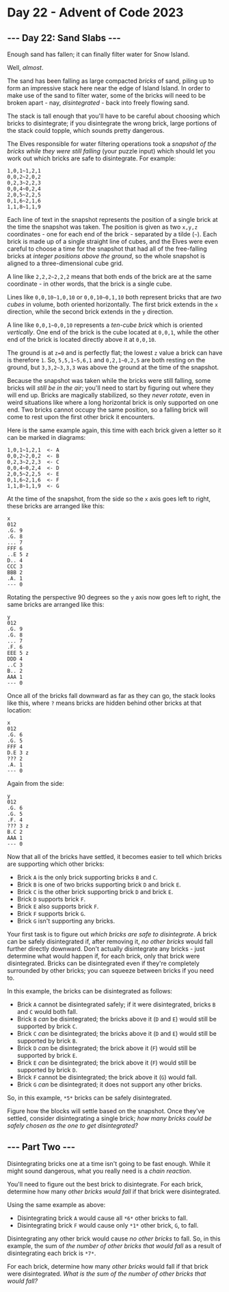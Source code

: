 # Day 22 - Advent of Code 2023

## --- Day 22: Sand Slabs ---

Enough sand has fallen; it can finally filter water for Snow Island.

Well, *almost*.

The sand has been falling as large compacted *bricks* of sand, piling up to form
an impressive stack here near the edge of Island Island. In order to make use of
the sand to filter water, some of the bricks will need to be broken apart - nay,
*disintegrated* - back into freely flowing sand.

The stack is tall enough that you'll have to be careful about choosing which
bricks to disintegrate; if you disintegrate the wrong brick, large portions of
the stack could topple, which sounds pretty dangerous.

The Elves responsible for water filtering operations took a *snapshot of the
bricks while they were still falling* (your puzzle input) which should let you
work out which bricks are safe to disintegrate. For example:

```
1,0,1~1,2,1
0,0,2~2,0,2
0,2,3~2,2,3
0,0,4~0,2,4
2,0,5~2,2,5
0,1,6~2,1,6
1,1,8~1,1,9
```

Each line of text in the snapshot represents the position of a single brick at
the time the snapshot was taken. The position is given as two `x,y,z`
coordinates - one for each end of the brick - separated by a tilde (`~`). Each
brick is made up of a single straight line of cubes, and the Elves were even
careful to choose a time for the snapshot that had all of the free-falling
bricks at *integer positions above the ground*, so the whole snapshot is aligned
to a three-dimensional cube grid.

A line like `2,2,2~2,2,2` means that both ends of the brick are at the same
coordinate - in other words, that the brick is a single cube.

Lines like `0,0,10~1,0,10` or `0,0,10~0,1,10` both represent bricks that are
*two cubes* in volume, both oriented horizontally. The first brick extends in
the `x` direction, while the second brick extends in the `y` direction.

A line like `0,0,1~0,0,10` represents a *ten-cube brick* which is oriented
*vertically*. One end of the brick is the cube located at `0,0,1`, while the
other end of the brick is located directly above it at `0,0,10`.

The ground is at `z=0` and is perfectly flat; the lowest `z` value a brick can
have is therefore `1`. So, `5,5,1~5,6,1` and `0,2,1~0,2,5` are both resting on
the ground, but `3,3,2~3,3,3` was above the ground at the time of the snapshot.

Because the snapshot was taken while the bricks were still falling, some bricks
will *still be in the air*; you'll need to start by figuring out where they will
end up. Bricks are magically stabilized, so they *never rotate*, even in weird
situations like where a long horizontal brick is only supported on one end. Two
bricks cannot occupy the same position, so a falling brick will come to rest
upon the first other brick it encounters.

Here is the same example again, this time with each brick given a letter so it
can be marked in diagrams:

```
1,0,1~1,2,1  <- A
0,0,2~2,0,2  <- B
0,2,3~2,2,3  <- C
0,0,4~0,2,4  <- D
2,0,5~2,2,5  <- E
0,1,6~2,1,6  <- F
1,1,8~1,1,9  <- G
```

At the time of the snapshot, from the side so the `x` axis goes left to right,
these bricks are arranged like this:

```
x
012
.G. 9
.G. 8
... 7
FFF 6
..E 5 z
D.. 4
CCC 3
BBB 2
.A. 1
--- 0
```

Rotating the perspective 90 degrees so the `y` axis now goes left to right, the
same bricks are arranged like this:

```
y
012
.G. 9
.G. 8
... 7
.F. 6
EEE 5 z
DDD 4
..C 3
B.. 2
AAA 1
--- 0
```

Once all of the bricks fall downward as far as they can go, the stack looks like
this, where `?` means bricks are hidden behind other bricks at that location:

```
x
012
.G. 6
.G. 5
FFF 4
D.E 3 z
??? 2
.A. 1
--- 0
```

Again from the side:

```
y
012
.G. 6
.G. 5
.F. 4
??? 3 z
B.C 2
AAA 1
--- 0
```

Now that all of the bricks have settled, it becomes easier to tell which bricks
are supporting which other bricks:

- Brick `A` is the only brick supporting bricks `B` and `C`.
- Brick `B` is one of two bricks supporting brick `D` and brick `E`.
- Brick `C` is the other brick supporting brick `D` and brick `E`.
- Brick `D` supports brick `F`.
- Brick `E` also supports brick `F`.
- Brick `F` supports brick `G`.
- Brick `G` isn't supporting any bricks.

Your first task is to figure out *which bricks are safe to disintegrate*. A
brick can be safely disintegrated if, after removing it, *no other bricks* would
fall further directly downward. Don't actually disintegrate any bricks - just
determine what would happen if, for each brick, only that brick were
disintegrated. Bricks can be disintegrated even if they're completely surrounded
by other bricks; you can squeeze between bricks if you need to.

In this example, the bricks can be disintegrated as follows:

- Brick `A` cannot be disintegrated safely; if it were disintegrated, bricks `B`
  and `C` would both fall.
- Brick `B` *can* be disintegrated; the bricks above it (`D` and `E`) would
  still be supported by brick `C`.
- Brick `C` *can* be disintegrated; the bricks above it (`D` and `E`) would
  still be supported by brick `B`.
- Brick `D` *can* be disintegrated; the brick above it (`F`) would still be
  supported by brick `E`.
- Brick `E` *can* be disintegrated; the brick above it (`F`) would still be
  supported by brick `D`.
- Brick `F` cannot be disintegrated; the brick above it (`G`) would fall.
- Brick `G` *can* be disintegrated; it does not support any other bricks.

So, in this example, `*5*` bricks can be safely disintegrated.

Figure how the blocks will settle based on the snapshot. Once they've settled,
consider disintegrating a single brick; *how many bricks could be safely chosen
as the one to get disintegrated?*

## --- Part Two ---

Disintegrating bricks one at a time isn't going to be fast enough. While it
might sound dangerous, what you really need is a *chain reaction*.

You'll need to figure out the best brick to disintegrate. For each brick,
determine how many *other bricks would fall* if that brick were disintegrated.

Using the same example as above:

- Disintegrating brick `A` would cause all `*6*` other bricks to fall.
- Disintegrating brick `F` would cause only `*1*` other brick, `G`, to fall.

Disintegrating any other brick would cause *no other bricks* to fall. So, in
this example, the sum of *the number of other bricks that would fall* as a
result of disintegrating each brick is `*7*`.

For each brick, determine how many *other bricks* would fall if that brick were
disintegrated. *What is the sum of the number of other bricks that would fall?*
